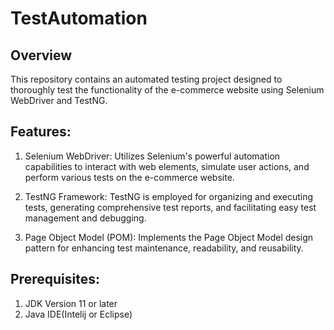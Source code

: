 # TestAutomation
## Overview
This repository contains an automated testing project designed to thoroughly test the functionality of the e-commerce website using Selenium WebDriver and TestNG.

## Features:
1. Selenium WebDriver: Utilizes Selenium's powerful automation capabilities to interact with web elements, simulate user actions, and perform various tests on the e-commerce website.

2. TestNG Framework: TestNG is employed for organizing and executing tests, generating comprehensive test reports, and facilitating easy test management and debugging.

3. Page Object Model (POM): Implements the Page Object Model design pattern for enhancing test maintenance, readability, and reusability.

## Prerequisites:
1. JDK Version 11 or later
2. Java IDE(Intelij or Eclipse)
   
